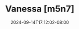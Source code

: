 --- 
title: "Vanessa [m5n7]"
description: "   video bokep Vanessa [m5n7] simontox full vidio new"
date: 2024-09-14T17:12:02-08:00
file_code: "3uangwq63kud"
draft: false
cover: "wol8480dso5bmuos.jpg"
tags: ["Vanessa", "bokep-indo", "bokep-viral", "bokep-ig"]
length: 3094
fld_id: "1483165"
foldername: "Asd indo 1"
categories: ["Asd indo 1"]
views: 0
---